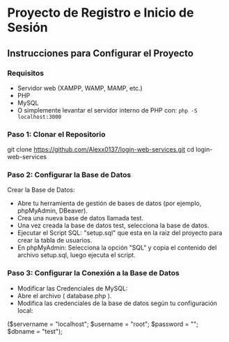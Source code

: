 # Proyecto de Registro e Inicio de Sesión

## Instrucciones para Configurar el Proyecto

### Requisitos
- Servidor web (XAMPP, WAMP, MAMP, etc.)
- PHP
- MySQL
- O simplemente levantar el servidor interno de PHP con: `php -S localhost:3000`

### Paso 1: Clonar el Repositorio


git clone https://github.com/Alexx0137/login-web-services.git
cd login-web-services


### Paso 2: Configurar la Base de Datos
Crear la Base de Datos:

- Abre tu herramienta de gestión de bases de datos (por ejemplo, phpMyAdmin, DBeaver).
- Crea una nueva base de datos llamada test.
- Una vez creada la base de datos test, selecciona la base de datos.
- Ejecutar el Script SQL: "setup.sql" que esta en la raiz del proyecto para crear la tabla de usuarios.
- En phpMyAdmin: Selecciona la opción "SQL" y copia el contenido del archivo setup.sql, luego ejecuta el script.

### Paso 3: Configurar la Conexión a la Base de Datos
- Modificar las Credenciales de MySQL:
- Abre el archivo ( database.php ).
- Modifica las credenciales de la base de datos según tu configuración local:

($servername = "localhost";
$username = "root";
$password = "";
$dbname = "test");

